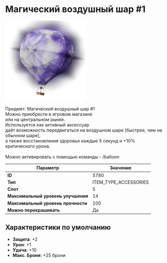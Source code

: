 # Магический воздушный шар #1

![Item Image](../img/5780.webp?raw=true)

Предмет: Магический воздушный шар #1<br>Можно приобрести в игровом магазине<br>или на центральном рынке.<br>Используется как активный аксессуар<br>даёт возможность передвигаться на воздушном шаре (быстрее, чем на обычном шаре),<br>а также восстановления здоровья каждые 5 секунд и +10% критического урона.<br><br>Можно активировать с помощью команды - /balloon


| Параметр | Значение |
|----------|----------|
| **ID** | 5780 |
| **Тип** | ITEM_TYPE_ACCESSORIES |
| **Слот** | 5 |
| **Максимальный уровень улучшения** | 14 |
| **Максимальный уровень прочности** | 100 |
| **Можно перекрашивать** | Да |

## Характеристики по умолчанию

- **Защита**: +2
- **Урон**: +1
- **Удача**: +10
- **Макс. Броня**: +25 брони

